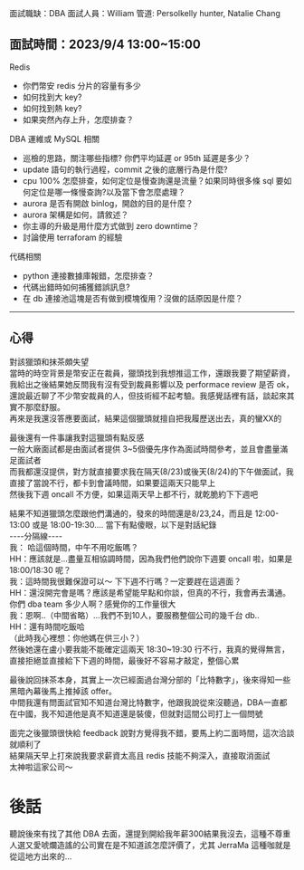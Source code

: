 面試職缺：DBA
面試人員：William
管道: Persolkelly hunter, Natalie Chang

## 面試時間：2023/9/4 13:00~15:00
Redis
- 你們幣安 redis 分片的容量有多少
- 如何找到大 key?
- 如何找到熱 key?
- 如果突然內存上升，怎麼排查？

DBA 運維或 MySQL 相關
- 巡檢的思路，關注哪些指標? 你們平均延遲 or 95th 延遲是多少？
- update 語句的執行過程，commit 之後的底層行為是什麼?
- cpu 100% 怎麼排查，如何定位是慢查詢還是流量？如果同時很多條 sql 要如何定位是哪一條慢查詢?以及當下會怎麼處理？
- aurora 是否有開啟 binlog，開啟的目的是什麼？
- aurora 架構是如何，請敘述？
- 你主導的升級是用什麼方式做到 zero downtime？
- 討論使用 terraforam 的經驗

代碼相關
- python 連接數據庫報錯，怎麼排查？
- 代碼出錯時如何捕獲錯誤訊息?
- 在 db 連接池這塊是否有做到模塊復用？沒做的話原因是什麼？

---
## 心得
對該獵頭和抹茶頗失望   
當時的時空背景是幣安正在裁員，獵頭找到我想推這工作，還跟我要了期望薪資，我給出之後結果她反問我有沒有受到裁員影響以及 performace review 是否 ok，還說最近聊了不少幣安裁員的人，但技術經不起考驗。我感覺話裡有話，談起來其實不那麼舒服。   
再來是我還沒答應要面試，結果這個獵頭就擅自把我履歷送出去，真的蠻XX的   
   
最後還有一件事讓我對這獵頭有點反感   
一般大廠面試都是由面試者提供 3~5個優先序作為面試時間參考，並且會盡量滿足面試者   
而我都還沒提供，對方就直接要求我在隔天(8/23)或後天(8/24)的下午做面試，我直接了當說不行，都卡到會議時間，如果要這兩天只能早上   
然後我下週 oncall 不方便，如果這兩天早上都不行，就乾脆約下下週吧   
   
結果不知道獵頭怎麼跟他們溝通的，發來的時間還是8/23,24，而且是 12:00-13:00 或是 18:00-19:30.... 當下有點傻眼，以下是對話紀錄   
----分隔線----   
我： 哈這個時間，中午不用吃飯嗎？   
HH：應該就是...盡量互相協調時間，因為我們他們說你下週要 oncall 啦，如果是 18:00/18:30 呢？   
我：這時間我很難保證可以～ 下下週不行嗎？一定要趕在這週面？   
HH：還沒開完會是嗎？應該是希望能早點和你談，但真的不行，我會再去溝通。你們 dba team 多少人啊？感覺你的工作量很大   
我：恩啊..（中間省略）...我們不到10人，要服務整個公司的幾千台 db..   
HH：還有時間吃飯哈   
（此時我心裡想：你他媽在供三小？）   
然後她還在盧小要我能不能確定這兩天 18:30~19:30 行不行，我真的覺得無言，直接拒絕並直接給下下週的時間，最後好不容易才敲定，整個心累   
   
最後說回抹茶本身，其實上一次已經面過台灣分部的「比特數字」，後來得知一些黑暗內幕後馬上推掉該 offer。   
中間我還有問面試官知不知道台灣比特數字，他跟我說從來沒聽過，DBA一直都在中國，我不知道他是真不知道還是裝傻，但就對這間公司打上一個問號   

面完之後獵頭很快給 feedback 說對方覺得我不錯，要馬上約二面時間，這次洽談就順利了   
結果隔天早上打來說我要求薪資太高且 redis 技能不夠深入，直接取消面試   
太神啦這家公司～   

# 後話
聽說後來有找了其他 DBA 去面，還提到開給我年薪300結果我沒去，這種不尊重人選又愛唬爛造謠的公司實在是不知道該怎麼評價了，尤其 JerraMa 這種咖就是從這地方出來的...
